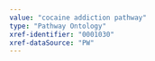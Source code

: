 ```yaml
---
value: "cocaine addiction pathway"
type: "Pathway Ontology"
xref-identifier: "0001030"
xref-dataSource: "PW"
---
```

